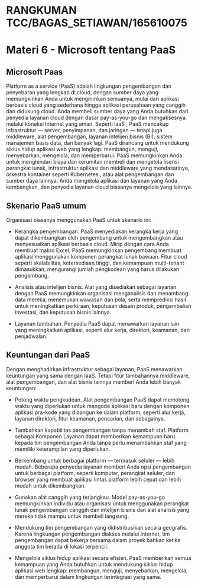 # RANGKUMAN TCC/BAGAS_SETIAWAN/165610075

# Materi 6 - Microsoft tentang PaaS

## Microsoft Paas

Platform as a service (PaaS) adalah lingkungan pengembangan dan penyebaran yang lengkap di cloud, dengan sumber daya yang memungkinkan Anda untuk mengirimkan semuanya, mulai dari aplikasi berbasis cloud yang sederhana hingga aplikasi perusahaan yang canggih dan didukung cloud. Anda membeli sumber daya yang Anda butuhkan dari penyedia layanan cloud dengan dasar pay-as-you-go dan mengaksesnya melalui koneksi Internet yang aman.
Seperti IaaS , PaaS mencakup infrastruktur — server, penyimpanan, dan jaringan — tetapi juga middleware, alat pengembangan, layanan intelijen bisnis (BI), sistem manajemen basis data, dan banyak lagi. PaaS dirancang untuk mendukung siklus hidup aplikasi web yang lengkap: membangun, menguji, menyebarkan, mengelola, dan memperbarui.
PaaS memungkinkan Anda untuk menghindari biaya dan kerumitan membeli dan mengelola lisensi perangkat lunak, infrastruktur aplikasi dan middleware yang mendasarinya, orkestra kontainer seperti Kubernetes , atau alat pengembangan dan sumber daya lainnya. Anda mengelola aplikasi dan layanan yang Anda kembangkan, dan penyedia layanan cloud biasanya mengelola yang lainnya.

## Skenario PaaS umum

Organisasi biasanya menggunakan PaaS untuk skenario ini:

- Kerangka pengembangan. PaaS menyediakan kerangka kerja yang dapat dikembangkan oleh pengembang untuk mengembangkan atau menyesuaikan aplikasi berbasis cloud. Mirip dengan cara Anda membuat makro Excel, PaaS memungkinkan pengembang membuat aplikasi menggunakan komponen perangkat lunak bawaan. Fitur cloud seperti skalabilitas, ketersediaan tinggi, dan kemampuan multi-tenant dimasukkan, mengurangi jumlah pengkodean yang harus dilakukan pengembang.

- Analisis atau intelijen bisnis. Alat yang disediakan sebagai layanan dengan PaaS memungkinkan organisasi menganalisis dan menambang data mereka, menemukan wawasan dan pola, serta memprediksi hasil untuk meningkatkan perkiraan, keputusan desain produk, pengembalian investasi, dan keputusan bisnis lainnya.

- Layanan tambahan. Penyedia PaaS dapat menawarkan layanan lain yang meningkatkan aplikasi, seperti alur kerja, direktori, keamanan, dan penjadwalan.

## Keuntungan dari PaaS

Dengan menghadirkan infrastruktur sebagai layanan, PaaS menawarkan keuntungan yang sama dengan IaaS. Tetapi fitur tambahannya middleware, alat pengembangan, dan alat bisnis lainnya memberi Anda lebih banyak keuntungan:

- Potong waktu pengkodean. Alat pengembangan PaaS dapat memotong waktu yang diperlukan untuk mengode aplikasi baru dengan komponen aplikasi pra-kode yang dibangun ke dalam platform, seperti alur kerja, layanan direktori, fitur keamanan, pencarian, dan sebagainya.

- Tambahkan kapabilitas pengembangan tanpa menambah staf. Platform sebagai Komponen Layanan dapat memberikan kemampuan baru kepada tim pengembangan Anda tanpa perlu menambahkan staf yang memiliki keterampilan yang diperlukan.

- Berkembang untuk berbagai platform — termasuk seluler — lebih mudah. Beberapa penyedia layanan memberi Anda opsi pengembangan untuk berbagai platform, seperti komputer, perangkat seluler, dan browser yang membuat aplikasi lintas platform lebih cepat dan lebih mudah untuk dikembangkan.

- Gunakan alat canggih yang terjangkau. Model pay-as-you-go memungkinkan individu atau organisasi untuk menggunakan perangkat lunak pengembangan canggih dan intelijen bisnis dan alat analisis yang mereka tidak mampu untuk membeli langsung.

- Mendukung tim pengembangan yang didistribusikan secara geografis. Karena lingkungan pengembangan diakses melalui Internet, tim pengembangan dapat bekerja bersama dalam proyek bahkan ketika anggota tim berada di lokasi terpencil.

- Mengelola siklus hidup aplikasi secara efisien. PaaS memberikan semua kemampuan yang Anda butuhkan untuk mendukung siklus hidup aplikasi web lengkap: membangun, menguji, menyebarkan, mengelola, dan memperbarui dalam lingkungan terintegrasi yang sama.
